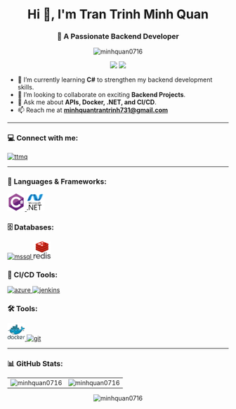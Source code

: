 <h1 align="center">Hi 👋, I'm Tran Trinh Minh Quan</h1>
<h3 align="center">🚀 A Passionate Backend Developer</h3>
<p align="center"> <img src="https://komarev.com/ghpvc/?username=minhquan0716&label=Profile%20views&color=0e75b6&style=flat" alt="minhquan0716" /> </p>
<p align="center">
  <img src="https://img.shields.io/badge/Backend-Developer-blue" />
  <img src="https://img.shields.io/badge/C%23-Learner-yellowgreen" />
</p>

- 🌱 I’m currently learning **C#** to strengthen my backend development skills.
- 👯 I’m looking to collaborate on exciting **Backend Projects**.
- 💬 Ask me about **APIs, Docker, .NET, and CI/CD**.
- 📫 Reach me at **minhquantrantrinh731@gmail.com**
  
---

<h3 align="left">💻 Connect with me:</h3>
<p align="left">
<a href="https://linkedin.com/in/ttmq" target="blank"><img align="center" src="https://raw.githubusercontent.com/rahuldkjain/github-profile-readme-generator/master/src/images/icons/Social/linked-in-alt.svg" alt="ttmq" height="30" width="40" /></a>
</p>

---

<h3 align="left">🔧 Languages & Frameworks:</h3>
<p align="left">
  <a href="https://www.w3schools.com/cs/" target="_blank" rel="noreferrer"> 
    <img src="https://raw.githubusercontent.com/devicons/devicon/master/icons/csharp/csharp-original.svg" alt="csharp" width="40" height="40"/> 
  </a>
  <a href="https://dotnet.microsoft.com/" target="_blank" rel="noreferrer"> 
    <img src="https://raw.githubusercontent.com/devicons/devicon/master/icons/dot-net/dot-net-original-wordmark.svg" alt="dotnet" width="40" height="40"/> 
  </a>
</p>

<h3 align="left">🗄️ Databases:</h3>
<p align="left"> 
  <a href="https://www.microsoft.com/en-us/sql-server" target="_blank" rel="noreferrer"> 
    <img src="https://www.svgrepo.com/show/303229/microsoft-sql-server-logo.svg" alt="mssql" width="40" height="40"/> 
  </a> 
  <a href="https://redis.io" target="_blank" rel="noreferrer"> 
    <img src="https://raw.githubusercontent.com/devicons/devicon/master/icons/redis/redis-original-wordmark.svg" alt="redis" width="40" height="40"/> 
  </a> 
</p>

<h3 align="left">🔨 CI/CD Tools:</h3>
<p align="left"> 
  <a href="https://azure.microsoft.com/en-in/" target="_blank" rel="noreferrer"> 
    <img src="https://www.vectorlogo.zone/logos/microsoft_azure/microsoft_azure-icon.svg" alt="azure" width="40" height="40"/> 
  </a>
  <a href="https://www.jenkins.io" target="_blank" rel="noreferrer"> 
    <img src="https://www.vectorlogo.zone/logos/jenkins/jenkins-icon.svg" alt="jenkins" width="40" height="40"/> 
  </a>
</p>

<h3 align="left">🛠️ Tools:</h3>
<p align="left"> 
  <a href="https://www.docker.com/" target="_blank" rel="noreferrer"> 
    <img src="https://raw.githubusercontent.com/devicons/devicon/master/icons/docker/docker-original-wordmark.svg" alt="docker" width="40" height="40"/> 
  </a> 
  <a href="https://git-scm.com/" target="_blank" rel="noreferrer"> 
    <img src="https://www.vectorlogo.zone/logos/git-scm/git-scm-icon.svg" alt="git" width="40" height="40"/> 
  </a> 
</p>

---

<h3 align="left">📊 GitHub Stats:</h3>
<div align="center">
  <table>
    <tr>
      <td>
        <img height="200" src="https://github-readme-stats.vercel.app/api/top-langs?username=minhquan0716&show_icons=true&locale=en&layout=compact" alt="minhquan0716" />
      </td>
      <td>
        <img height="200" src="https://github-readme-stats.vercel.app/api?username=minhquan0716&show_icons=true&locale=en" alt="minhquan0716" />
      </td>
    </tr>
  </table>
</div>

<div align="center">
  <img src="https://github-readme-streak-stats.herokuapp.com/?user=minhquan0716&" alt="minhquan0716" />
</div>








